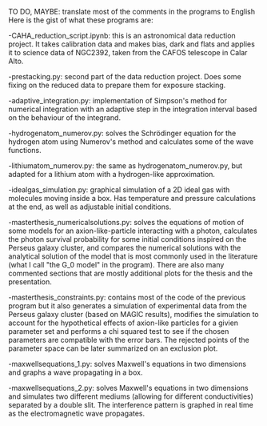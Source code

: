 TO DO, MAYBE: translate most of the comments in the programs to English
Here is the gist of what these programs are:

-CAHA_reduction_script.ipynb: this is an astronomical data reduction project. It takes calibration data and makes bias, dark and flats and applies it to science data of NGC2392, taken from the CAFOS telescope in Calar Alto.

-prestacking.py: second part of the data reduction project. Does some fixing on the reduced data to prepare them for exposure stacking.

-adaptive_integration.py: implementation of Simpson's method for numerical integration with an adaptive step in the integration interval based on the behaviour of the integrand.

-hydrogenatom_numerov.py: solves the Schrödinger equation for the hydrogen atom using Numerov's method and calculates some of the wave functions.

-lithiumatom_numerov.py: the same as hydrogenatom_numerov.py, but adapted for a lithium atom with a hydrogen-like approximation.

-idealgas_simulation.py: graphical simulation of a 2D ideal gas with molecules moving inside a box. Has temperature and pressure calculations at the end, as well as adjustable initial conditions.

-masterthesis_numericalsolutions.py: solves the equations of motion of some models for an axion-like-particle interacting with a photon, calculates the photon survival probability for some initial conditions inspired on the Perseus galaxy cluster, and compares the numerical solutions with the analytical solution of the model that is most commonly used in the literature (what I call "the G_0 model" in the program). There are also many commented sections that are mostly additional plots for the thesis and the presentation.

-masterthesis_constraints.py: contains most of the code of the previous program but it also generates a simulation of experimental data from the Perseus galaxy cluster (based on MAGIC results), modifies the simulation to account for the hypothetical effects of axion-like particles for a givien parameter set and performs a chi squared test to see if the chosen parameters are compatible with the error bars. The rejected points of the parameter space can be later summarized on an exclusion plot.

-maxwellsequations_1.py: solves Maxwell's equations in two dimensions and graphs a wave propagating in a box.

-maxwellsequations_2.py: solves Maxwell's equations in two dimensions and simulates two different mediums (allowing for different conductivities) separated by a double slit. The interference pattern is graphed in real time as the electromagnetic wave propagates.
